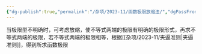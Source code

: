 ```yaml
---
{"dg-publish":true,"permalink":"/杂项/2023-11/函数极限放缩法/","dgPassFrontmatter":true}
---
```


当极限型不明确时，可考虑放缩，使不等式两端的极限有明确的极限形式，再求不等式两端的极限，若不等式两端的极限相等，根据[[杂项/2023-11/夹逼准则\|夹逼准则]]，得到所求函数极限